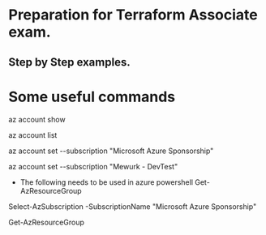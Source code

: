 # Preparation for Terraform Associate exam.

## Step by Step examples.

# Some useful commands

az account show

az account list

az account set --subscription "Microsoft Azure Sponsorship"

az account set --subscription "Mewurk - DevTest"

 - The following needs to be used in azure powershell
Get-AzResourceGroup

Select-AzSubscription -SubscriptionName "Microsoft Azure Sponsorship"

Get-AzResourceGroup

